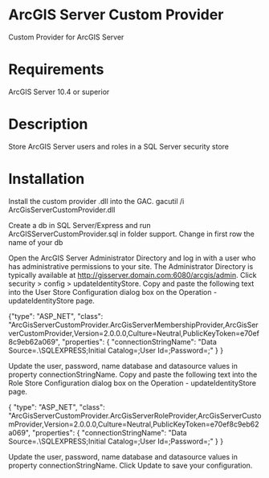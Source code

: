 # ArcGIS Server Custom Provider
Custom Provider for ArcGIS Server

# Requirements

ArcGIS Server 10.4 or superior

# Description

Store ArcGIS Server users and roles in a SQL Server security store


# Installation

Install the custom provider .dll into the GAC.
gacutil /i ArcGisServerCustomProvider.dll

Create a db in SQL Server/Express and run ArcGISServerCustomProvider.sql in folder support. Change in first row the name of your db

Open the ArcGIS Server Administrator Directory and log in with a user who has administrative permissions to your site.
The Administrator Directory is typically available at http://gisserver.domain.com:6080/arcgis/admin. 
Click security > config > updateIdentityStore.
Copy and paste the following text into the User Store Configuration dialog box on the Operation - updateIdentityStore page.

{"type": "ASP_NET",
    "class": "ArcGisServerCustomProvider.ArcGisServerMembershipProvider,ArcGisServerCustomProvider,Version=2.0.0.0,Culture=Neutral,PublicKeyToken=e70ef8c9eb62a069",
    "properties": {
        "connectionStringName": "Data Source=.\\SQLEXPRESS;Initial Catalog=;User Id=;Password=;"
    }
}

Update the user, password, name database and datasource values in property connectionStringName.
Copy and paste the following text into the Role Store Configuration dialog box on the Operation - updateIdentityStore page.

{
  "type": "ASP_NET",
  "class": "ArcGisServerCustomProvider.ArcGisServerRoleProvider,ArcGisServerCustomProvider,Version=2.0.0.0,Culture=Neutral,PublicKeyToken=e70ef8c9eb62a069",
  "properties": {
    "connectionStringName": "Data Source=.\\SQLEXPRESS;Initial Catalog=;User Id=;Password=;"
  }
}

Update the user, password, name database and datasource values in property connectionStringName.
Click Update to save your configuration.



